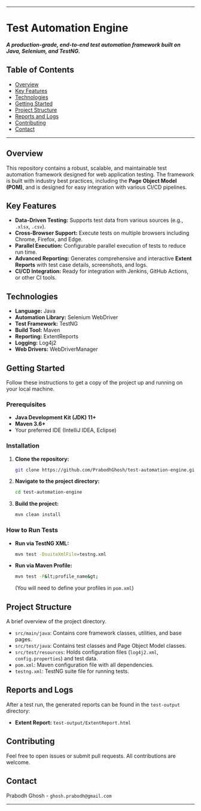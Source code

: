-----

# Test Automation Engine

***A production-grade, end-to-end test automation framework built on Java, Selenium, and TestNG.***

## Table of Contents

 * [Overview](#overview)
* [Key Features](#key-features)
* [Technologies](#technologies)
* [Getting Started](#getting-started)
* [Project Structure](#project-structure)
* [Reports and Logs](#reports-and-logs)
* [Contributing](#contributing)
* [Contact](#contact)

-----

## Overview

This repository contains a robust, scalable, and maintainable test automation framework designed for web application testing. The framework is built with industry best practices, including the **Page Object Model (POM)**, and is designed for easy integration with various CI/CD pipelines.

## Key Features

  * **Data-Driven Testing:** Supports test data from various sources (e.g., `.xlsx`, `.csv`).
  * **Cross-Browser Support:** Execute tests on multiple browsers including Chrome, Firefox, and Edge.
  * **Parallel Execution:** Configurable parallel execution of tests to reduce run time.
  * **Advanced Reporting:** Generates comprehensive and interactive **Extent Reports** with test case details, screenshots, and logs.
  * **CI/CD Integration:** Ready for integration with Jenkins, GitHub Actions, or other CI tools.

## Technologies

  * **Language:** Java
  * **Automation Library:** Selenium WebDriver
  * **Test Framework:** TestNG
  * **Build Tool:** Maven
  * **Reporting:** ExtentReports
  * **Logging:** Log4j2
  * **Web Drivers:** WebDriverManager

## Getting Started

Follow these instructions to get a copy of the project up and running on your local machine.

### Prerequisites

  * **Java Development Kit (JDK) 11+**
  * **Maven 3.6+**
  * Your preferred IDE (IntelliJ IDEA, Eclipse)

### Installation

1.  **Clone the repository:**
    ```sh
    git clone https://github.com/PrabodhGhosh/test-automation-engine.git
    ```
2.  **Navigate to the project directory:**
    ```sh
    cd test-automation-engine
    ```
3.  **Build the project:**
    ```sh
    mvn clean install
    ```

### How to Run Tests

  * **Run via TestNG XML:**
    ```sh
    mvn test -DsuiteXmlFile=testng.xml
    ```
  * **Run via Maven Profile:**
    ```sh
    mvn test -P&lt;profile_name&gt;
    ```
    (You will need to define your profiles in `pom.xml`)

## Project Structure

A brief overview of the project directory.

  * `src/main/java`: Contains core framework classes, utilities, and base pages.
  * `src/test/java`: Contains test classes and Page Object Model classes.
  * `src/test/resources`: Holds configuration files (`log4j2.xml`, `config.properties`) and test data.
  * `pom.xml`: Maven configuration file with all dependencies.
  * `testng.xml`: TestNG suite file for running tests.

## Reports and Logs

After a test run, the generated reports can be found in the `test-output` directory:

  * **Extent Report:** `test-output/ExtentReport.html`

## Contributing

Feel free to open issues or submit pull requests. All contributions are welcome.

## Contact

Prabodh Ghosh - `ghosh.prabodh@gmail.com`

-----
